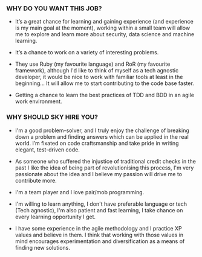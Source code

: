 ### WHY DO YOU WANT THIS JOB?

* It’s a great chance for learning and gaining experience (and experience is my main goal at the moment), working within a small team will allow me to explore and learn more about security, data science and machine learning.

* It’s a chance to work on a variety of interesting problems.

* They use Ruby (my favourite language) and RoR (my favourite framework), although I'd like to think of myself as a tech agnostic developer, it would be nice to work with familiar tools at least in the beginning... It will allow me to start contributing to the code base faster.

* Getting a chance to learn the best practices of TDD and BDD in an agile work environment.



### WHY SHOULD SKY HIRE YOU?
* I'm a good problem-solver, and I truly enjoy the challenge of breaking down a problem and finding answers which can be applied in the real world. I’m fixated on code craftsmanship and take pride in writing elegant, test-driven code.

* As someone who suffered the injustice of traditional credit checks in the past I like the idea of being part of revolutionising this process, I'm very passionate about the idea and I believe my passion will drive me to contribute more.

* I'm a team player and I love pair/mob programming.

* I'm willing to learn anything, I don't have preferable language or tech (Tech agnostic), I'm also patient and fast learning, I take chance on every learning opportunity I get.

* I have some experience in the agile methodology and I practice XP values and believe in them. I think that working with those values in mind encourages experimentation and diversification as a means of finding new solutions.

